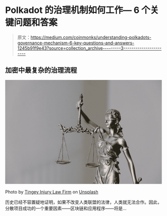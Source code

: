 # Polkadot 的治理机制如何工作— 6 个关键问题和答案

> 原文：<https://medium.com/coinmonks/understanding-polkadots-governance-mechanism-6-key-questions-and-answers-1245b91f9e43?source=collection_archive---------3----------------------->

## 加密中最复杂的治理流程

![](img/288a67c16665ba882344e7a36cc177ce.png)

Photo by [Tingey Injury Law Firm](https://unsplash.com/@tingeyinjurylawfirm?utm_source=medium&utm_medium=referral) on [Unsplash](https://unsplash.com?utm_source=medium&utm_medium=referral)

历史已经不容置疑地证明，如果不改变人类联盟的法律，人类就无法合作。因此，分散项目成功的一个重要因素——区块链和应用程序——将是…
